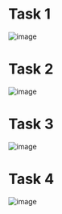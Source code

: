 # Task 1
![image](https://github.com/user-attachments/assets/e639b6f3-b998-46ea-aafb-d6046f1e65ae)
# Task 2
![image](https://github.com/user-attachments/assets/ec47801f-3b0a-420f-b251-a4eaafa8a76c)
# Task 3
![image](https://github.com/user-attachments/assets/7047b8a4-df00-40c0-9987-3381edf9bba7)
# Task 4
![image](https://github.com/user-attachments/assets/b9136942-70b2-4cdd-9dc7-feb98fcbe90b)




